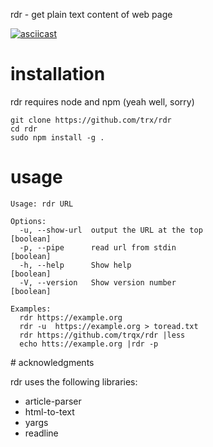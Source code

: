 rdr - get plain text content of web page

[![asciicast](https://asciinema.org/a/8rtrx7hn4jv3ybkpg4wj1xrtz.png)](https://asciinema.org/a/8rtrx7hn4jv3ybkpg4wj1xrtz)

# installation

rdr requires node and npm (yeah well, sorry)

	git clone https://github.com/trx/rdr
	cd rdr
	sudo npm install -g .

# usage

	Usage: rdr URL

	Options:
	  -u, --show-url  output the URL at the top                            [boolean]
	  -p, --pipe      read url from stdin                                  [boolean]
	  -h, --help      Show help                                            [boolean]
	  -V, --version   Show version number                                  [boolean]

	Examples:
	  rdr https://example.org
	  rdr -u  https://example.org > toread.txt
	  rdr https://github.com/trqx/rdr |less
	  echo htts://example.org |rdr -p

# acknowledgments

rdr uses the following libraries:

* article-parser
* html-to-text
* yargs
* readline
